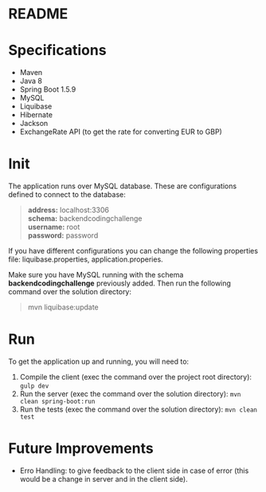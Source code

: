 README
====

# Specifications

*   Maven
*   Java 8
*   Spring Boot 1.5.9
*	MySQL
*	Liquibase
*	Hibernate
*	Jackson
*	ExchangeRate API (to get the rate for converting EUR to GBP)

# Init

The application runs over MySQL database. These are configurations defined to connect to the database:

> **address:** localhost:3306   
> **schema:** backendcodingchallenge   
> **username:** root   
> **password:** password

If you have different configurations you can change the following properties file: liquibase.properties, application.properies.

Make sure you have MySQL running with the schema **backendcodingchallenge** previously added. Then run the following command over the solution directory:
> mvn liquibase:update

# Run

To get the application up and running, you will need to:

1.  Compile the client (exec the command over the project root directory): `gulp dev`
2.  Run the server (exec the command over the solution directory): `mvn clean spring-boot:run`
3.	Run the tests (exec the command over the solution directory): `mvn clean test`

# Future Improvements

*   Erro Handling: to give feedback to the client side in case of error (this would be a change in server and in the client side).
